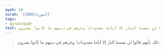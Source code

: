 ```yaml
---
ayah: 24
surah: '[[003|سورة]]'
tags:
- quran/ayah
text: ذلك بأنهم قالوا لن تمسنا النار إلا أياما معدودات ۖ وغرهم في دينهم ما كانوا يفترون
---
```

> ذلك بأنهم قالوا لن تمسنا النار إلا أياما معدودات ۖ وغرهم في دينهم ما كانوا يفترون
